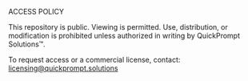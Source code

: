 ACCESS POLICY

This repository is public. Viewing is permitted. Use, distribution, or modification is prohibited unless authorized in writing by QuickPrompt Solutions™.

To request access or a commercial license, contact: licensing@quickprompt.solutions
